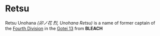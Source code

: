 # Retsu

Retsu Unohana _(卯ノ花 烈, Unohana Retsu)_ is a name of former captain of the [Fourth Division](https://bleach.fandom.com/wiki/Fourth_Division) in the [Gotei 13](https://bleach.fandom.com/wiki/Gotei_13) from **BLEACH**
